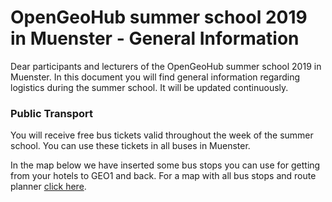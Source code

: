 # OpenGeoHub summer school 2019 in Muenster - General Information





Dear participants and lecturers of the OpenGeoHub summer school 2019 in Muenster.
In this document you will find general information regarding logistics during the summer school. It will be updated continuously.

### Public Transport

You will receive free bus tickets valid throughout the week of the summer school. You can use these
tickets in all buses in Muenster. 

In the map below we have inserted some bus stops you can use for getting from your hotels to GEO1
and back. For a map with all bus stops and route planner [click here](https://westfalenfahrplan.de/std3/XSLT_TRIP_REQUEST2?language=en&itdLPxx_contractor=swm&type_origin=any&type_destination=any&custom_suggestMacro=true&std3_commonMacro=trip&std3_customMacro=true).